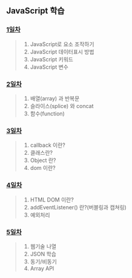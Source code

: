 ## JavaScript 학습

### [1일차](https://github.com/LegdayDev/JavaScript-Study/blob/master/markdown/day01.md)
> 1. JavaScript로 요소 조작하기
> 2. JavaScript 데이터표시 방법
> 3. JavaScript 키워드
> 4. JavaScript 변수

### [2일차](https://github.com/LegdayDev/JavaScript-Study/blob/master/markdown/day02.md)
> 1. 배열(array) 과 반복문
> 2. 슬라이스(splice) 와 concat
> 3. 함수(function)

### [3일차](https://github.com/LegdayDev/JavaScript-Study/blob/master/markdown/day03.md)
> 1. callback 이란?
> 2. 클래스란?
> 3. Object 란?
> 4. dom 이란?

### [4일차](https://github.com/LegdayDev/JavaScript-Study/blob/master/markdown/day04.md)
> 1. HTML DOM 이란?
> 2. addEventListener() 란?(버블링과 캡쳐링)
> 3. 예외처리

### [5일차](https://github.com/LegdayDev/JavaScript-Study/blob/master/markdown/day05.md)
> 1. 웹기술 나열
> 2. JSON 학습
> 3. 동기/비동기
> 4. Array API